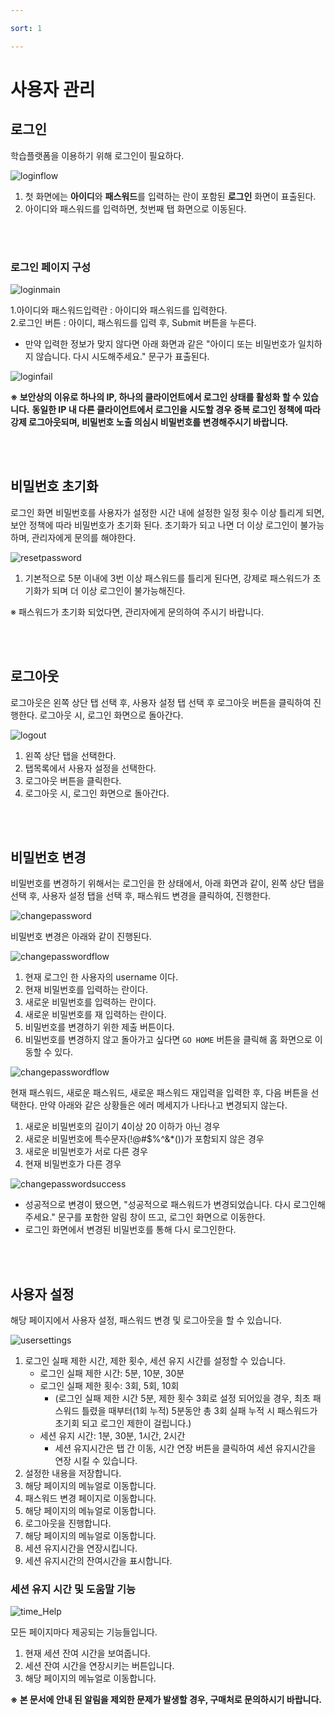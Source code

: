```yaml
---

sort: 1

---
```





# 사용자 관리

## 로그인

학습플랫폼을 이용하기 위해 로그인이 필요하다.<br/>

  ![loginflow](images/1.1.loginflow.png)

1. 첫 화면에는 **아이디**와 **패스워드**를 입력하는 란이 포함된 **로그인** 화면이 표출된다.
2. 아이디와 패스워드를 입력하면, 첫번째 탭 화면으로 이동된다.

<br/><br/>

### 로그인 페이지 구성

  ![loginmain](images/1.2.loginmain.png)
  
1.아이디와 패스워드입력란 : 아이디와 패스워드를 입력한다.<br/>
2.로그인 버튼 : 아이디, 패스워드를 입력 후, Submit 버튼을 누른다. 
  - 만약 입력한 정보가 맞지 않다면 아래 화면과 같은 "아이디 또는 비밀번호가 일치하지 않습니다. 다시 시도해주세요." 문구가 표출된다.<br/>
   
   ![loginfail](images/1.3.loginfail.png)

**※ 보안상의 이유로 하나의 IP, 하나의 클라이언트에서 로그인 상태를 활성화 할 수 있습니다.**
**동일한 IP 내 다른 클라이언트에서 로그인을 시도할 경우 중복 로그인 정책에 따라 강제 로그아웃되며, 비밀번호 노출 의심시 비밀번호를 변경해주시기 바랍니다.**

<br/><br/>

## 비밀번호 초기화

로그인 화면 비밀번호를 사용자가 설정한 시간 내에 설정한 일정 횟수 이상 틀리게 되면, 보안 정책에 따라 비밀번호가 초기화 된다. 초기화가 되고 나면 더 이상 로그인이 불가능하며, 관리자에게 문의를 해야한다.<br/>

  ![resetpassword](images/1.4.resetpassword.png)

1. 기본적으로 5분 이내에 3번 이상 패스워드를 틀리게 된다면, 강제로 패스워드가 초기화가 되며 더 이상 로그인이 불가능해진다.

 
※ 패스워드가 초기화 되었다면, 관리자에게 문의하여 주시기 바랍니다.

<br/><br/>

## 로그아웃

로그아웃은 왼쪽 상단 탭 선택 후, 사용자 설정 탭 선택 후 로그아웃 버튼을 클릭하여 진행한다. 로그아웃 시, 로그인 화면으로 돌아간다.<br/>

  ![logout](images/1.5.logout.png)

1. 왼쪽 상단 탭을 선택한다.
2. 탭목록에서 사용자 설정을 선택한다.
3. 로그아웃 버튼을 클릭한다.
4. 로그아웃 시, 로그인 화면으로 돌아간다.

<br/><br/>

## 비밀번호 변경

비밀번호를 변경하기 위해서는 로그인을 한 상태에서, 아래 화면과 같이, 왼쪽 상단 탭을 선택 후, 사용자 설정 탭을 선택 후, 패스워드 변경을 클릭하여, 진행한다.<br/>

  ![changepassword](images/1.6.1.changepassword.png)

비밀번호 변경은 아래와 같이 진행된다.<br/>

  ![changepasswordflow](images/1.6.2.changepassword.png)

1. 현재 로그인 한 사용자의 username 이다.
2. 현재 비밀번호를 입력하는 란이다.
3. 새로운 비밀번호를 입력하는 란이다.
4. 새로운 비밀번호를 재 입력하는 란이다.
5. 비밀번호를 변경하기 위한 제출 버튼이다.
6. 비밀번호를 변경하지 않고 돌아가고 싶다면 `GO HOME` 버튼을 클릭해 홈 화면으로 이동할 수 있다.


  ![changepasswordflow](images/1.7.changepasswordflow.png)

현재 패스워드, 새로운 패스워드, 새로운 패스워드 재입력을 입력한 후, 다음 버튼을 선택한다. 만약 아래와 같은 상황들은 에러 메세지가 나타나고 변경되지 않는다.
1. 새로운 비밀번호의 길이기 4이상 20 이하가 아닌 경우
2. 새로운 비밀번호에 특수문자(!@#$%^&*())가 포함되지 않은 경우
3. 새로운 비밀번호가 서로 다른 경우
4. 현재 비밀번호가 다른 경우

 ![changepasswordsuccess](images/1.8.changepasswordsuccess.png)
 - 성공적으로 변경이 됐으면, "성공적으로 패스워드가 변경되었습니다. 다시 로그인해주세요." 문구를 포함한 알림 창이 뜨고, 로그인 화면으로 이동한다. 
 - 로그인 화면에서 변경된 비밀번호를 통해 다시 로그인한다.

<br/><br/>

## 사용자 설정

해당 페이지에서 사용자 설정, 패스워드 변경 및 로그아웃을 할 수 있습니다.

![usersettings](images/1.9.usersettings.png)

1. 로그인 실패 제한 시간, 제한 횟수, 세션 유지 시간를 설정할 수 있습니다.
   * 로그인 실패 제한 시간: 5분, 10분, 30분
   * 로그인 실패 제한 횟수: 3회, 5회, 10회
     * (로그인 실패 제한 시간 5분, 제한 횟수 3회로 설정 되어있을 경우, 최초 패스워드 틀렸을 때부터(1회 누적) 5분동안 총 3회 실패 누적 시 패스워드가 초기회 되고 로그인 제한이 걸립니다.)
   * 세션 유지 시간: 1분, 30분, 1시간, 2시간
     * 세션 유지시간은 탭 간 이동, 시간 연장 버튼을 클릭하여 세션 유지시간을 연장 시킬 수 있습니다.
2. 설정한 내용을 저장합니다.
3. 해당 페이지의 메뉴얼로 이동합니다.
4. 패스워드 변경 페이지로 이동합니다.
5. 해당 페이지의 메뉴얼로 이동합니다.
6. 로그아웃을 진행합니다.
7. 해당 페이지의 메뉴얼로 이동합니다.
8. 세션 유지시간을 연장시킵니다.
9. 세션 유지시간의 잔여시간을 표시합니다.

### 세션 유지 시간 및 도움말 기능

![time_Help](images/1.10.time_help.png)

모든 페이지마다 제공되는 기능들입니다.

1. 현재 세션 잔여 시간을 보여줍니다.
2. 세션 잔여 시간을 연장시키는 버튼입니다.
3. 해당 페이지의 메뉴얼로 이동합니다.

**※ 본 문서에 안내 된 알림을 제외한 문제가 발생할 경우, 구매처로 문의하시기 바랍니다.**

